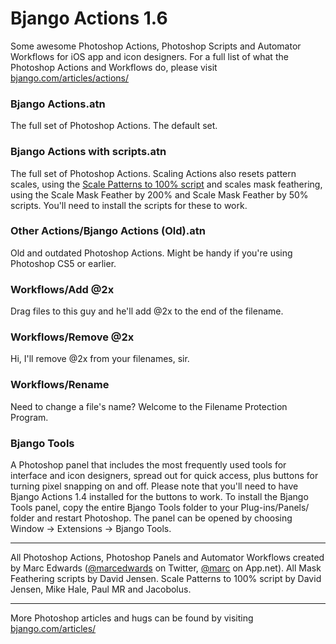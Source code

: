 # Bjango Actions 1.6

Some awesome Photoshop Actions, Photoshop Scripts and Automator Workflows for iOS app and icon designers. For a full list of what the Photoshop Actions and Workflows do, please visit [bjango.com/articles/actions/](http://bjango.com/articles/actions/)

### Bjango Actions.atn
The full set of Photoshop Actions. The default set.

### Bjango Actions with scripts.atn
The full set of Photoshop Actions. Scaling Actions also resets pattern scales, using the [Scale Patterns to 100% script](http://bjango.com/articles/scalepatternsto100/) and scales mask feathering, using the Scale Mask Feather by 200% and Scale Mask Feather by 50% scripts. You'll need to install the scripts for these to work.

### Other Actions/Bjango Actions (Old).atn
Old and outdated Photoshop Actions. Might be handy if you're using Photoshop CS5 or earlier.

### Workflows/Add @2x
Drag files to this guy and he'll add @2x to the end of the filename.

### Workflows/Remove @2x
Hi, I'll remove @2x from your filenames, sir.

### Workflows/Rename
Need to change a file's name? Welcome to the Filename Protection Program.

### Bjango Tools
A Photoshop panel that includes the most frequently used tools for interface and icon designers, spread out for quick access, plus buttons for turning pixel snapping on and off. Please note that you'll need to have Bjango Actions 1.4 installed for the buttons to work. To install the Bjango Tools panel, copy the entire Bjango Tools folder to your Plug-ins/Panels/ folder and restart Photoshop. The panel can be opened by choosing Window → Extensions → Bjango Tools.

-----------------------------

All Photoshop Actions, Photoshop Panels and Automator Workflows created by Marc Edwards ([@marcedwards](http://twitter.com/marcedwards) on Twitter, [@marc](http://alpha.app.net/marc) on App.net).
All Mask Feathering scripts by David Jensen. Scale Patterns to 100% script by David Jensen, Mike Hale, Paul MR and Jacobolus.

-----------------------------

More Photoshop articles and hugs can be found by visiting [bjango.com/articles/](http://bjango.com/articles/)